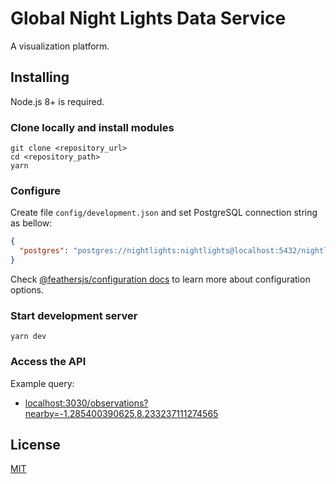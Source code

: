 # Global Night Lights Data Service 

A visualization platform.

## Installing

Node.js 8+ is required. 

### Clone locally and install modules

    git clone <repository_url>
    cd <repository_path>
    yarn

### Configure

Create file `config/development.json` and set PostgreSQL connection string as bellow:

```json
{
  "postgres": "postgres://nightlights:nightlights@localhost:5432/nightlights"
}
```

Check [@feathersjs/configuration docs](https://docs.feathersjs.com/api/configuration.html) to learn more about configuration options.

### Start development server

    yarn dev

### Access the API

Example query:

  * [localhost:3030/observations?nearby=-1.285400390625,8.233237111274565]()

## License

[MIT](LICENSE)

